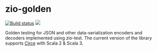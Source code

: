 # zio-golden

[![Build status](https://github.com/caesarsdigital/zio-golden/actions/workflows/ci.yml/badge.svg)](https://github.com/caesarsdigital/zio-golden/actions/workflows/ci.yml)
[![](https://jitpack.io/v/caesarsdigital/zio-golden.svg)](https://jitpack.io/#caesarsdigital/zio-golden)

Golden testing for JSON and other data-serialization encoders and decoders implemented using zio-test.
The current version of the library supports [Circe](http://circe.io) with Scala 2 & Scala 3.
